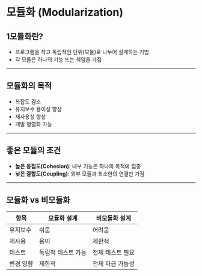 # 모듈화 (Modularization)

## 1모듈화란?
- 프로그램을 작고 독립적인 단위(모듈)로 나누어 설계하는 기법
- 각 모듈은 하나의 기능 또는 책임을 가짐

---

## 모듈화의 목적
- 복잡도 감소
- 유지보수 용이성 향상
- 재사용성 향상
- 개발 병렬화 가능

---

## 좋은 모듈의 조건
- **높은 응집도(Cohesion)**: 내부 기능은 하나의 목적에 집중
- **낮은 결합도(Coupling)**: 외부 모듈과 최소한의 연결만 가짐

---

## 모듈화 vs 비모듈화

| 항목 | 모듈화 설계 | 비모듈화 설계 |
|------|-------------|----------------|
| 유지보수 | 쉬움 | 어려움 |
| 재사용 | 용이 | 제한적 |
| 테스트 | 독립적 테스트 가능 | 전체 테스트 필요 |
| 변경 영향 | 제한적 | 전체 파급 가능성 |
